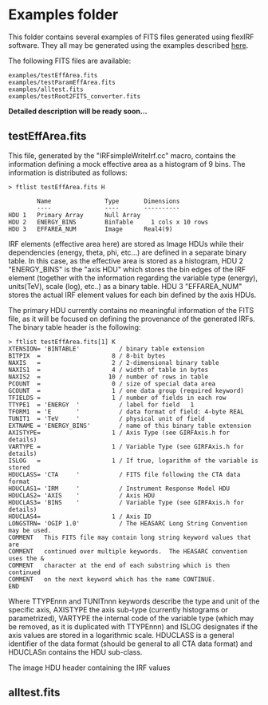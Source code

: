 
Examples folder
==============

This folder contains several examples of FITS files generated using flexIRF software. They all may be generated using the examples described [here](../README.md).

The following FITS files are available:


```shell  
examples/testEffArea.fits       
examples/testParamEffArea.fits
examples/alltest.fits
examples/testRoot2FITS_converter.fits
```

**Detailed description will be ready soon...**

testEffArea.fits       
--------------

This file, generated by the "IRFsimpleWriteIrf.cc" macro, contains the information defining a mock effective area as a histogram of 9 bins. The information is distributed as follows:

```shell  
> ftlist testEffArea.fits H

        Name               Type       Dimensions
        ----               ----       ----------
HDU 1   Primary Array      Null Array                               
HDU 2   ENERGY_BINS        BinTable     1 cols x 10 rows            
HDU 3   EFFAREA_NUM        Image      Real4(9) 
```

IRF elements (effective area here) are stored as Image HDUs while their dependencies (energy, theta, phi, etc...) are defined in a separate binary table. In this case, as the effective area is stored as a histogram, HDU 2 "ENERGY_BINS" is the "axis HDU" which stores the bin edges of the IRF element (together with the information regarding the variable type (energy), units(TeV), scale (log), etc..) as a binary table. HDU 3 "EFFAREA_NUM" stores the actual IRF element values for each bin defined by the axis HDUs.

The primary HDU currently contains no meaningful information of the FITS file, as it will be focused on defining the provenance of the generated IRFs. The binary table header is the following:

```shell  
> ftlist testEffArea.fits[1] K
XTENSION= 'BINTABLE'           / binary table extension
BITPIX  =                    8 / 8-bit bytes
NAXIS   =                    2 / 2-dimensional binary table
NAXIS1  =                    4 / width of table in bytes
NAXIS2  =                   10 / number of rows in table
PCOUNT  =                    0 / size of special data area
GCOUNT  =                    1 / one data group (required keyword)
TFIELDS =                    1 / number of fields in each row
TTYPE1  = 'ENERGY  '           / label for field   1
TFORM1  = 'E       '           / data format of field: 4-byte REAL
TUNIT1  = 'TeV     '           / physical unit of field
EXTNAME = 'ENERGY_BINS'        / name of this binary table extension
AXISTYPE=                    1 / Axis Type (see GIRFAxis.h for details)
VARTYPE =                    1 / Variable Type (see GIRFAxis.h for details)
ISLOG   =                    1 / If true, logarithm of the variable is stored
HDUCLASS= 'CTA     '           / FITS file following the CTA data format
HDUCLAS1= 'IRM     '           / Instrument Response Model HDU
HDUCLAS2= 'AXIS    '           / Axis HDU
HDUCLAS3= 'BINS    '           / Variable Type (see GIRFAxis.h for details)
HDUCLAS4=                    1 / Axis ID
LONGSTRN= 'OGIP 1.0'           / The HEASARC Long String Convention may be used.
COMMENT   This FITS file may contain long string keyword values that are
COMMENT   continued over multiple keywords.  The HEASARC convention uses the &
COMMENT   character at the end of each substring which is then continued
COMMENT   on the next keyword which has the name CONTINUE.
END
```

Where TTYPEnnn and TUNITnnn keywords describe the type and unit of the specific axis, AXISTYPE the axis sub-type (currently histograms or parametrized), VARTYPE the internal code of the variable type (which may be removed, as it is duplicated with TTYPEnnn) and ISLOG designates if the axis values are stored in a logarithmic scale. HDUCLASS is a general identifier of the data format (should be general to all CTA data format) and HDUCLASn contains the HDU sub-class.

The image HDU header containing the IRF values




alltest.fits
--------------